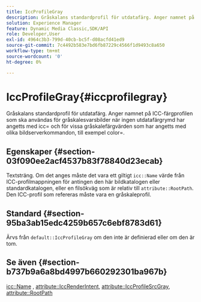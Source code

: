 ```yaml
---
title: IccProfileGray
description: Gråskalans standardprofil för utdatafärg. Anger namnet på ICC-färgprofilen som ska användas för gråskalesvarsbilder när ingen utdatafärgrymd har angetts med icc= och för vissa gråskalefärgvärden som har angetts med olika bildserverkommandon, till exempel color=.
solution: Experience Manager
feature: Dynamic Media Classic,SDK/API
role: Developer,User
exl-id: 4964c3b3-799d-40cb-bc5f-d08acfd41ed9
source-git-commit: 7c4492b583e7bd6fb87229c4566f1d9493c8a650
workflow-type: tm+mt
source-wordcount: '0'
ht-degree: 0%

---
```


# IccProfileGray{#iccprofilegray}

Gråskalans standardprofil för utdatafärg. Anger namnet på ICC-färgprofilen som ska användas för gråskalesvarsbilder när ingen utdatafärgrymd har angetts med icc= och för vissa gråskalefärgvärden som har angetts med olika bildserverkommandon, till exempel color=.

## Egenskaper {#section-03f090ee2acf4537b83f78840d23ecab}

Textsträng. Om det anges måste det vara ett giltigt `icc::Name` värde från ICC-profilmappningen för antingen den här bildkatalogen eller standardkatalogen, eller en filsökväg som är relativ till `attribute::RootPath`. Den ICC-profil som refereras måste vara en gråskaleprofil.

## Standard {#section-95ba3ab15edc4259b657c6ebf8783d61}

Ärvs från `default::IccProfileGray` om den inte är definierad eller om den är tom.

## Se även {#section-b737b9a6a8bd4997b660292301ba967b}

[icc::Name](../../../../../is-api/image-catalog/image-serving-api-ref/c-image-catalog-reference/c-icc-profile-map-reference/r-name-icc.md#reference-9e7d3c8e35434981a3dfac66b8946cbe) , [attribute::IccRenderIntent](../../../../../is-api/image-catalog/image-serving-api-ref/c-image-catalog-reference/c-attributes-reference/r-iccrenderintent.md#reference-012f207f28bd4406a5368d23ed95a51f), [attribute::IccProfileSrcGray](../../../../../is-api/image-catalog/image-serving-api-ref/c-image-catalog-reference/c-attributes-reference/r-iccprofilesrcgray.md#reference-a717831da24d43f680d01393660f12f9), [attribute::RootPath](../../../../../is-api/image-catalog/image-serving-api-ref/c-image-catalog-reference/c-attributes-reference/r-rootpath.md#reference-17d57e5967be403b8408fa7214017494)

